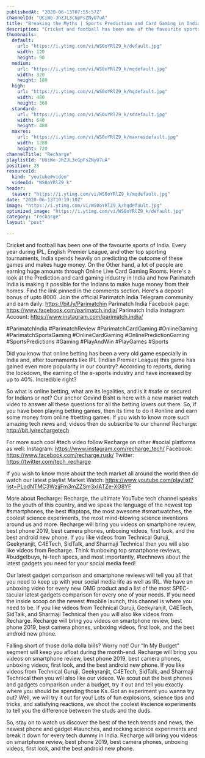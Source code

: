 ```yaml
---
publishedAt: "2020-06-13T07:55:57Z"
channelId: "UCiWe-JhZJL3cGpFsZNyU7uA"
title: "Breaking the Myths | Sports Prediction and Card Gaming in India"
description: "Cricket and football has been one of the favourite sports of India. Every year during IPL, English Premier League, and other top sporting tournaments, India spends heavily on predicting the outcome of these games and makes huge money.\nOn the Other hand, a lot of people are earning huge amounts through Online Live Card Gaming Rooms.\nHere's a look at the Prediction and card gaming industry in India and how Parimatch India is making it possible for the Indians to make huge money from their homes.\nFind the link pinned in the comments section. Here's a deposit bonus of upto 8000.\nJoin the official Parimatch India Telegram community and earn daily: https://bit.ly/Parimatchin\nParimatch India Facebook page: https://www.facebook.com/parimatch.india/\nParimatch India Instagram Account: https://www.instagram.com/parimatch.india/\n\n#ParimatchIndia #ParimatchReview #ParimatchCardGaming\n#OnlineGaming #ParimatchSportsGaming #OnlineCardGaming\n#OnlinePredictionGaming #SportsPredictions #Gaming\n#PlayAndWin #PlayGames #Sports\n\n\nDid you know that online betting has been a very old game especially in India and, after tournaments like IPL (Indian Premier League) this game has gained even more popularity in our country? According to reports, during the lockdown, the earning of the e-sports industry and have increased by up to 40%. Incredible right?\n\nSo what is online betting, what are its legalities, and is it #safe or secured for Indians or not? Our anchor Govind Bisht is here with a new market watch video to answer all these questions for all the betting lovers out there. So, if you have been playing betting games, then its time to do it #online and earn some money from online #betting games. If you wish to know more such amazing tech news and, videos then do subscribe to our channel Recharge: http://bit.ly/rechargetech\n\nFor more such cool #tech video follow Recharge on other #social platforms as well: \nInstagram: https://www.instagram.com/recharge_tech/ \nFacebook: https://www.facebook.com/recharge.rusk/ \nTwitter: https://twitter.com/tech_recharge\n\nIf you wish to know more about the tech market all around the world then do watch our latest playlist Market Watch: https://www.youtube.com/playlist?list=PLodNTMC3WzjjFm3mZZSm3xIATZe-XG8YF\n\nMore about Recharge: Recharge, the ultimate YouTube tech channel speaks to the youth of this country, and we speak the language of the newest top #smartphones, the best #laptops, the most awesome #smartwatches, the coolest science experiments, the most mind-blowing science inventions around us and more. Recharge will bring you videos on smartphone review, best phone 2019, best camera phones, unboxing videos, first look, and the best android new phone. If you like videos from Technical Guruji, Geekyranjit, C4ETech, SidTalk, and Sharmaji Technical then you will also like videos from Recharge. Think #unboxing top smartphone reviews, #budgetbuys, hi-tech specs, and most importantly, #technews about the latest gadgets you need for your social media feed!\n\nOur latest gadget comparison and smartphone reviews will tell you all that you need to keep up with your social media life as well as IRL. We have an unboxing video for every new OMG product and a list of the most SPEC-tacular latest gadgets comparison for every one of your needs. If you need the inside scoop on the newest #mobile launch, this channel is where you need to be. If you like videos from Technical Guruji, Geekyranjit, C4ETech, SidTalk, and Sharmaji Technical then you will also like videos from Recharge. Recharge will bring you videos on smartphone review, best phone 2019, best camera phones, unboxing videos, first look, and the best android new phone.\n\nFalling short of those dolla dolla bills? Worry not! Our “In My Budget” segment will keep you afloat during the month-end. Recharge will bring you videos on smartphone review, best phone 2019, best camera phones, unboxing videos, first look, and the best android new phone. If you like videos from Technical Guruji, Geekyranjit, C4ETech, SidTalk, and Sharmaji Technical then you will also like our videos. We scout out the best phones and gadgets comparison under a budget, try it out and tell you exactly where you should be spending those Ks. Got an experiment you wanna try out? Well, we will try it out for you! Lots of fun explosions, science tips and tricks, and satisfying reactions, we shoot the coolest #science experiments to tell you the difference between the studs and the duds.\n\nSo, stay on to watch us discover the best of the tech trends and news, the newest phone and gadget #launches, and rocking science experiments and break it down for every tech dummy in India. Recharge will bring you videos on smartphone review, best phone 2019, best camera phones, unboxing videos, first look, and the best android new phone."
thumbnails:
  default:
    url: "https://i.ytimg.com/vi/WS0oYRlZ9_k/default.jpg"
    width: 120
    height: 90
  medium:
    url: "https://i.ytimg.com/vi/WS0oYRlZ9_k/mqdefault.jpg"
    width: 320
    height: 180
  high:
    url: "https://i.ytimg.com/vi/WS0oYRlZ9_k/hqdefault.jpg"
    width: 480
    height: 360
  standard:
    url: "https://i.ytimg.com/vi/WS0oYRlZ9_k/sddefault.jpg"
    width: 640
    height: 480
  maxres:
    url: "https://i.ytimg.com/vi/WS0oYRlZ9_k/maxresdefault.jpg"
    width: 1280
    height: 720
channelTitle: "Recharge"
playlistId: "UUiWe-JhZJL3cGpFsZNyU7uA"
position: 28
resourceId:
  kind: "youtube#video"
  videoId: "WS0oYRlZ9_k"
header:
  teaser: "https://i.ytimg.com/vi/WS0oYRlZ9_k/mqdefault.jpg"
date: "2020-06-13T10:19:10Z"
image: "https://i.ytimg.com/vi/WS0oYRlZ9_k/hqdefault.jpg"
optimized_image: "https://i.ytimg.com/vi/WS0oYRlZ9_k/default.jpg"
category: "recharge"
layout: "post"

---
```

Cricket and football has been one of the favourite sports of India. Every year during IPL, English Premier League, and other top sporting tournaments, India spends heavily on predicting the outcome of these games and makes huge money.
On the Other hand, a lot of people are earning huge amounts through Online Live Card Gaming Rooms.
Here's a look at the Prediction and card gaming industry in India and how Parimatch India is making it possible for the Indians to make huge money from their homes.
Find the link pinned in the comments section. Here's a deposit bonus of upto 8000.
Join the official Parimatch India Telegram community and earn daily: https://bit.ly/Parimatchin
Parimatch India Facebook page: https://www.facebook.com/parimatch.india/
Parimatch India Instagram Account: https://www.instagram.com/parimatch.india/

#ParimatchIndia #ParimatchReview #ParimatchCardGaming
#OnlineGaming #ParimatchSportsGaming #OnlineCardGaming
#OnlinePredictionGaming #SportsPredictions #Gaming
#PlayAndWin #PlayGames #Sports


Did you know that online betting has been a very old game especially in India and, after tournaments like IPL (Indian Premier League) this game has gained even more popularity in our country? According to reports, during the lockdown, the earning of the e-sports industry and have increased by up to 40%. Incredible right?

So what is online betting, what are its legalities, and is it #safe or secured for Indians or not? Our anchor Govind Bisht is here with a new market watch video to answer all these questions for all the betting lovers out there. So, if you have been playing betting games, then its time to do it #online and earn some money from online #betting games. If you wish to know more such amazing tech news and, videos then do subscribe to our channel Recharge: http://bit.ly/rechargetech

For more such cool #tech video follow Recharge on other #social platforms as well: 
Instagram: https://www.instagram.com/recharge_tech/ 
Facebook: https://www.facebook.com/recharge.rusk/ 
Twitter: https://twitter.com/tech_recharge

If you wish to know more about the tech market all around the world then do watch our latest playlist Market Watch: https://www.youtube.com/playlist?list=PLodNTMC3WzjjFm3mZZSm3xIATZe-XG8YF

More about Recharge: Recharge, the ultimate YouTube tech channel speaks to the youth of this country, and we speak the language of the newest top #smartphones, the best #laptops, the most awesome #smartwatches, the coolest science experiments, the most mind-blowing science inventions around us and more. Recharge will bring you videos on smartphone review, best phone 2019, best camera phones, unboxing videos, first look, and the best android new phone. If you like videos from Technical Guruji, Geekyranjit, C4ETech, SidTalk, and Sharmaji Technical then you will also like videos from Recharge. Think #unboxing top smartphone reviews, #budgetbuys, hi-tech specs, and most importantly, #technews about the latest gadgets you need for your social media feed!

Our latest gadget comparison and smartphone reviews will tell you all that you need to keep up with your social media life as well as IRL. We have an unboxing video for every new OMG product and a list of the most SPEC-tacular latest gadgets comparison for every one of your needs. If you need the inside scoop on the newest #mobile launch, this channel is where you need to be. If you like videos from Technical Guruji, Geekyranjit, C4ETech, SidTalk, and Sharmaji Technical then you will also like videos from Recharge. Recharge will bring you videos on smartphone review, best phone 2019, best camera phones, unboxing videos, first look, and the best android new phone.

Falling short of those dolla dolla bills? Worry not! Our “In My Budget” segment will keep you afloat during the month-end. Recharge will bring you videos on smartphone review, best phone 2019, best camera phones, unboxing videos, first look, and the best android new phone. If you like videos from Technical Guruji, Geekyranjit, C4ETech, SidTalk, and Sharmaji Technical then you will also like our videos. We scout out the best phones and gadgets comparison under a budget, try it out and tell you exactly where you should be spending those Ks. Got an experiment you wanna try out? Well, we will try it out for you! Lots of fun explosions, science tips and tricks, and satisfying reactions, we shoot the coolest #science experiments to tell you the difference between the studs and the duds.

So, stay on to watch us discover the best of the tech trends and news, the newest phone and gadget #launches, and rocking science experiments and break it down for every tech dummy in India. Recharge will bring you videos on smartphone review, best phone 2019, best camera phones, unboxing videos, first look, and the best android new phone.